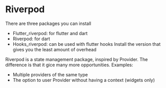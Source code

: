 # Riverpod

There are three packages you can install
* Flutter_riverpod: for flutter and dart
* Riverpod: for dart
* Hooks_riverpod: can be used with flutter hooks
Install the version that gives you the least amount of overhead

Riverpod is a state management package, inspired by Provider. The difference is that it gice many more opportunities. Examples:
* Multiple providers of the same type
* The option to user Provider without having a context (widgets only)

